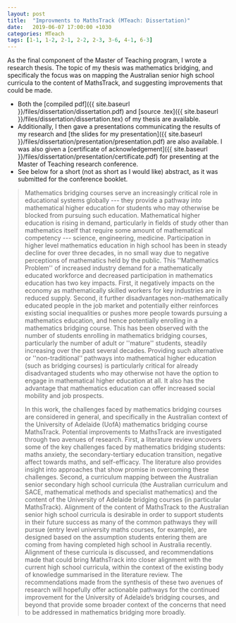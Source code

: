 ```yaml
---
layout: post
title:  "Improvments to MathsTrack (MTeach: Dissertation)"
date:   2019-06-07 17:00:00 +1030
categories: MTeach
tags: [1-1, 1-2, 2-1, 2-2, 2-3, 3-6, 4-1, 6-3]
---
```


As the final component of the Master of Teaching program, I wrote a research thesis. The topic of my thesis was mathematics bridging, and specificaly the focus was on mapping the Australian senior high school curricula to the content of MathsTrack, and suggesting improvements that could be made. 

 - Both the [compiled pdf]({{ site.baseurl }}/files/dissertation/dissertation.pdf) and [source .tex]({{ site.baseurl }}/files/dissertation/dissertation.tex) of my thesis are available.
 - Additionally, I then gave a presentations communicating the results of my research and [the slides for my presentation]({{ site.baseurl }}/files/dissertation/presentation/presentation.pdf) are also available. I was also given a [certificate of acknowledgement]({{ site.baseurl }}/files/dissertation/presentation/certificate.pdf) for presenting at the Master of Teaching research conference.
 - See below for a short (not as short as I would like) abstract, as it was submitted for the conference booklet.
 
<blockquote markdown="1">
Mathematics bridging courses serve an increasingly critical role in educational systems globally --- they provide a pathway into mathematical higher education for students who may otherwise be blocked from pursuing such education. Mathematical higher education is rising in demand, particularly in fields of study other than mathematics itself that require some amount of mathematical competency --- science, engineering, medicine. Participation in higher level mathematics education in high school has been in steady decline for over three decades, in no small way due to negative perceptions of mathematics held by the public. This ''Mathematics Problem'' of increased industry demand for a mathematically educated workforce and decreased participation in mathematics education has two key impacts. First, it negatively impacts on the economy as mathematically skilled workers for key industries are in reduced supply. Second, it further disadvantages non-mathematically educated people in the job market and potentially either reinforces existing social inequalities or pushes more people towards pursuing a mathematics education, and hence potentially enrolling in a mathematics bridging course. This has been observed with the number of students enrolling in mathematics bridging courses, particularly the number of adult or ''mature'' students, steadily increasing over the past several decades. Providing such alternative or ''non-traditional’’ pathways into mathematical higher education (such as bridging courses) is particularly critical for already disadvantaged students who may otherwise not have the option to engage in mathematical higher education at all. It also has the advantage that mathematics education can offer increased social mobility and job prospects.
 
In this work, the challenges faced by mathematics bridging courses are considered in general, and specifically in the Australian context of the University of Adelaide (UofA) mathematics bridging course MathsTrack. Potential improvements to MathsTrack are investigated through two avenues of research. First, a literature review uncovers some of the key challenges faced by mathematics bridging students: maths anxiety, the secondary-tertiary education transition, negative affect towards maths, and self-efficacy. The literature also provides insight into approaches that show promise in overcoming these challenges. Second, a curriculum mapping between the Australian senior secondary high school curricula (the Australian curriculum and SACE, mathematical methods and specialist mathematics) and the content of the University of Adelaide bridging courses (in particular MathsTrack). Alignment of the content of MathsTrack to the Australian senior high school curricula is desirable in order to support students in their future success as many of the common pathways they will pursue (entry level university maths courses, for example), are designed based on the assumption students entering them are coming from having completed high school in Australia recently.  Alignment of these curricula is discussed, and recommendations made that could bring MathsTrack into closer alignment with the current high school curricula, within the context of the existing body of knowledge summarised in the literature review. The recommendations made from the synthesis of these two avenues of research will hopefully offer actionable pathways for the continued improvement for the University of Adelaide’s bridging courses, and beyond that provide some broader context of the concerns that need to be addressed in mathematics bridging more broadly.
</blockquote>


 
 
 
 
 
 
